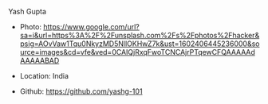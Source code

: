 Yash Gupta

- Photo: https://www.google.com/url?sa=i&url=https%3A%2F%2Funsplash.com%2Fs%2Fphotos%2Fhacker&psig=AOvVaw1Tqu0NkyzMD5NllOKHwZ7k&ust=1602406445236000&source=images&cd=vfe&ved=0CAIQjRxqFwoTCNCAjrPTqewCFQAAAAAdAAAAABAD

- Location: India

- Github: https://github.com/yashg-101
